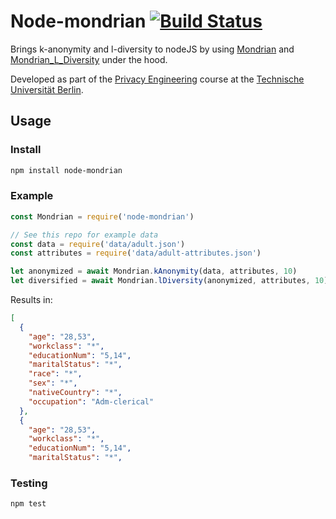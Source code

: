 # Node-mondrian [![Build Status](https://travis-ci.org/landgenoot/node-mondrian.svg?branch=master)](https://travis-ci.org/landgenoot/node-mondrian)
Brings k-anonymity and l-diversity to nodeJS by using [Mondrian](https://github.com/qiyuangong/Mondrian) and [Mondrian_L_Diversity](https://github.com/qiyuangong/Mondrian_L_Diversity) under the hood. 

Developed as part of the [Privacy Engineering](https://www.ise.tu-berlin.de/menue/lehre/module/privacy_engineering/) course at the [Technische Universität Berlin](https://www.tu-berlin.de).
## Usage
### Install
```bash
npm install node-mondrian
```

### Example
```javascript
const Mondrian = require('node-mondrian')

// See this repo for example data
const data = require('data/adult.json')
const attributes = require('data/adult-attributes.json')

let anonymized = await Mondrian.kAnonymity(data, attributes, 10) 
let diversified = await Mondrian.lDiversity(anonymized, attributes, 10)

```
Results in:
```json
[
  {
    "age": "28,53",
    "workclass": "*",
    "educationNum": "5,14",
    "maritalStatus": "*",
    "race": "*",
    "sex": "*",
    "nativeCountry": "*",
    "occupation": "Adm-clerical"
  },
  {
    "age": "28,53",
    "workclass": "*",
    "educationNum": "5,14",
    "maritalStatus": "*",
```

### Testing
```bash
npm test
```
